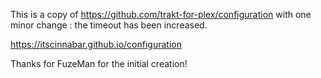 This is a copy of https://github.com/trakt-for-plex/configuration with one minor change : the timeout has been increased.

https://itscinnabar.github.io/configuration

Thanks for FuzeMan for the initial creation!
